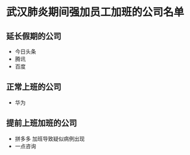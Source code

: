 # 武汉肺炎期间强加员工加班的公司名单

## 延长假期的公司
+ 今日头条
+ 腾讯
+ 百度
## 正常上班的公司
+ 华为
## 提前上班加班的公司
+ 拼多多  加班导致疑似病例出现
+ 一点咨询

